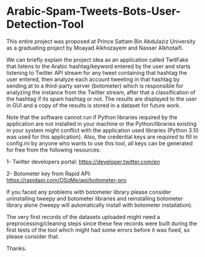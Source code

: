# Arabic-Spam-Tweets-Bots-User-Detection-Tool
This entire project was proposed at Prince Sattam Bin Abdulaziz University as a graduating project by Moayad Alkhozayem and Nasser Alkhotaifi.

We can briefly explain the project idea as an application called TwitFake that listens to the Arabic hashtag/keyword entered by the user and starts listening to Twitter API stream for any tweet containing that hashtag the user entered, then analyze each account tweeting in that hashtag by sending at to a third-party server (botometer) which is responsible for analyzing the instance from the Twitter stream, after that a classification of the hashtag if its spam hashtag or not. The results are displayed to the user in GUI and a copy of the results is stored in a dataset for future work.

Note that the software cannot run if Python libraries required by the application are not
installed in your machine or the Python/libraries existing in your system might conflict with the application used libraries (Python 3.10 was used for this application).
Also, the credential keys are required to fill in config.ini by anyone who wants to use this tool, all keys can be generated for free from the following resources:

1- Twitter developers portal: https://developer.twitter.com/en

2- Botometer key from Rapid API: https://rapidapi.com/OSoMe/api/botometer-pro

If you faced any problems with botometer library please consider uninstalling tweepy and botometer libraries and reinstalling botometer library alone (tweepy will automatically install with botometer installation).

The very first records of the datasets uploaded might need a preprocessing/cleaning steps since these few records were built during the first tests of the tool which might had some errors before it was fixed, so please consider that.

Thanks.
